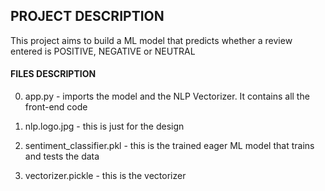 ## PROJECT DESCRIPTION

This project aims to build a ML model that predicts whether a review entered is POSITIVE, NEGATIVE or NEUTRAL

#### FILES DESCRIPTION

0. app.py - imports the model and the NLP Vectorizer.
   It contains all the front-end code

1. nlp.logo.jpg - this is just for the design

2. sentiment_classifier.pkl - this is the trained eager ML model that trains and tests the data

3. vectorizer.pickle - this is the vectorizer
